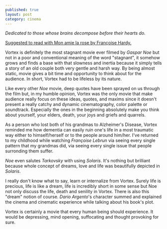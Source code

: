 ```yaml
---
published: true
layout: post
category: cinema
---
```

_Dedicated to those whose brains decompose before their hearts do._

<a href="https://youtu.be/2ICFtXx546A"> Suggested to read with Mon amie la rose by Françoise Hardy. </a> 

Vortex is definitely the most stagnant movie ever filmed by _Gaspar Noe_ but not in a poor and conventional meaning of the word "stagnant", it somehow grows and finds a base with that slowness and inertia because it simply tells a story of an old couple both very gentle and harsh way. By being almost static, movie gives a bit time and opportunity to think about for the audience.  In short, Vortex had to be lifeless by its nature.

Like every other _Noe_ movie, deep quotes have been sprayed on us through the film but, in my humble opinion, Vortex was the only movie that make audience really focus on these ideas, quotes, and maxims since it doesn't present a really catchy and dynamic cinematography, color palette or soundtrack. Especially the ones in the beginning absolutely make you think about yourself, your elders, death, your joys and griefs and quarrels.

As a person who lost both of his grandmas to Alzheimer's Disease, Vortex reminded me how dementia can easily ruin one's life in a most traumatic way either to himself/herself or to the people around him/her. I've returned to my childhood while watching _Françoise Lebrun_ via seeing every single pattern that my grandmas did, via seeing every single issue that people surronding them suffer.

_Noe_ even salutes _Tarkovsky_ with using _Solaris_. It's nothing but brilliant because whole concept of dreams, love and life was beautifully depicted in _Solaris_.

I really don't know what to say, learn or internalize from Vortex. Surely life is precious, life is like a dream, life is incredibly short in some sense but Noe not only discuss the life, death and senility in Vortex. There is also this "dream" notion of course. _Dario Argento_'s character summed and explained the cinema and cinematic experience while talking about his book's plot.

Vortex is certainly a movie that every human being should experience. It would be depressing, mind opening, suffocating and thought provoking for sure.
